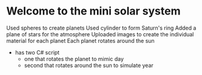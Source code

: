 # Welcome to the mini solar system

Used spheres to create planets
Used cylinder to form Saturn's ring
Added a plane of stars for the atmosphere
Uploaded images to create the individual material for each planet
Each planet rotates around the sun
+ has two C# script
  + one that rotates the planet to mimic day
  + second that rotates around the sun to simulate year
